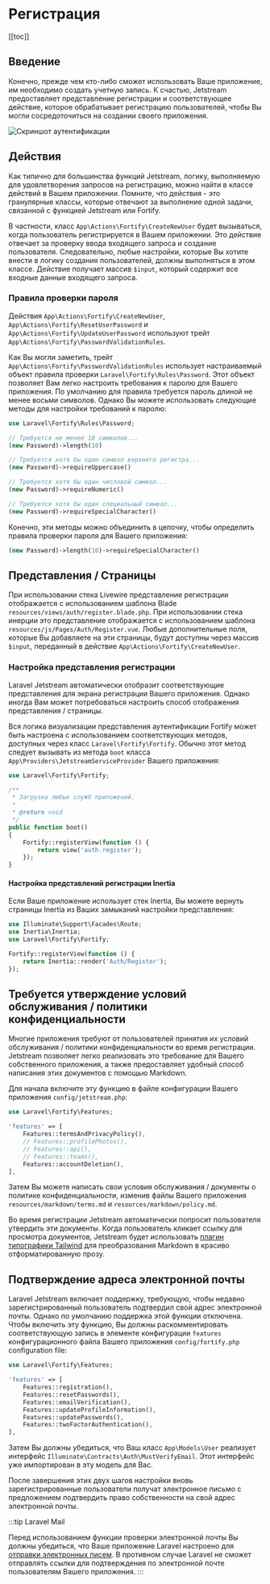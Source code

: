 # Регистрация

[[toc]]

## Введение

Конечно, прежде чем кто-либо сможет использовать Ваше приложение, им необходимо создать учетную запись. К счастью, Jetstream предоставляет представление регистрации и соответствующее действие, которое обрабатывает регистрацию пользователей, чтобы Вы могли сосредоточиться на создании своего приложения.

![Скриншот аутентификации](./../../assets/img/authentication.png)

## Действия

Как типично для большинства функций Jetstream, логику, выполняемую для удовлетворения запросов на регистрацию, можно найти в классе действий в Вашем приложении. Помните, что действия - это гранулярные классы, которые отвечают за выполнение одной задачи, связанной с функцией Jetstream или Fortify.

В частности, класс `App\Actions\Fortify\CreateNewUser` будет вызываться, когда пользователь регистрируется в Вашем приложении. Это действие отвечает за проверку ввода входящего запроса и создание пользователя. Следовательно, любые настройки, которые Вы хотите внести в логику создания пользователей, должны выполняться в этом классе. Действие получает массив `$input`, который содержит все входные данные входящего запроса.

### Правила проверки пароля

Действия `App\Actions\Fortify\CreateNewUser`, `App\Actions\Fortify\ResetUserPassword` и `App\Actions\Fortify\UpdateUserPassword` используют трейт `App\Actions\Fortify\PasswordValidationRules`.

Как Вы могли заметить, трейт `App\Actions\Fortify\PasswordValidationRules` использует настраиваемый объект правила проверки `Laravel\Fortify\Rules\Password`. Этот объект позволяет Вам легко настроить требования к паролю для Вашего приложения. По умолчанию для правила требуется пароль длиной не менее восьми символов. Однако Вы можете использовать следующие методы для настройки требований к паролю:

```php
use Laravel\Fortify\Rules\Password;

// Требуется не менее 10 символов...
(new Password)->length(10)

// Требуется хотя бы один символ верхнего регистра...
(new Password)->requireUppercase()

// Требуется хотя бы один числовой символ...
(new Password)->requireNumeric()

// Требуется хотя бы один специальный символ...
(new Password)->requireSpecialCharacter()
```

Конечно, эти методы можно объединить в цепочку, чтобы определить правила проверки пароля для Вашего приложения:

```php
(new Password)->length(10)->requireSpecialCharacter()
```

## Представления / Страницы

При использовании стека Livewire представление регистрации отображается с использованием шаблона Blade `resources/views/auth/register.blade.php`. При использовании стека инерции это представление отображается с использованием шаблона `resources/js/Pages/Auth/Register.vue`. Любые дополнительные поля, которые Вы добавляете на эти страницы, будут доступны через массив `$input`, переданный в действие `App\Actions\Fortify\CreateNewUser`.

### Настройка представления регистрации

Laravel Jetstream автоматически отобразит соответствующие представления для экрана регистрации Вашего приложения. Однако иногда Вам может потребоваться настроить способ отображения представления / страницы.

Вся логика визуализации представления аутентификации Fortify может быть настроена с использованием соответствующих методов, доступных через класс `Laravel\Fortify\Fortify`. Обычно этот метод следует вызывать из метода `boot` класса `App\Providers\JetstreamServiceProvider` Вашего приложения:

```php
use Laravel\Fortify\Fortify;

/**
 * Загрузка любых служб приложений.
 *
 * @return void
 */
public function boot()
{
    Fortify::registerView(function () {
        return view('auth.register');
    });
}
```

#### Настройка представлений регистрации Inertia

Если Ваше приложение использует стек Inertia, Вы можете вернуть страницы Inertia из Ваших замыканий настройки представления:

```php
use Illuminate\Support\Facades\Route;
use Inertia\Inertia;
use Laravel\Fortify\Fortify;

Fortify::registerView(function () {
    return Inertia::render('Auth/Register');
});
```

## Требуется утверждение условий обслуживания / политики конфиденциальности

Многие приложения требуют от пользователей принятия их условий обслуживания / политики конфиденциальности во время регистрации. Jetstream позволяет легко реализовать это требование для Вашего собственного приложения, а также предоставляет удобный способ написания этих документов с помощью Markdown.

Для начала включите эту функцию в файле конфигурации Вашего приложения `config/jetstream.php`:

```php
use Laravel\Fortify\Features;

'features' => [
    Features::termsAndPrivacyPolicy(),
    // Features::profilePhotos(),
    // Features::api(),
    // Features::teams(),
    Features::accountDeletion(),
],
```

Затем Вы можете написать свои условия обслуживания / документы о политике конфиденциальности, изменив файлы Вашего приложения `resources/markdown/terms.md` и `resources/markdown/policy.md`.

Во время регистрации Jetstream автоматически попросит пользователя утвердить эти документы. Когда пользователь кликает ссылку для просмотра документов, Jetstream будет использовать [плагин типографики Tailwind](https://tailwindcss.su/docs/typography-plugin) для преобразования Markdown в красиво отформатированную прозу.

## Подтверждение адреса электронной почты

Laravel Jetstream включает поддержку, требующую, чтобы недавно зарегистрированный пользователь подтвердил свой адрес электронной почты. Однако по умолчанию поддержка этой функции отключена. Чтобы включить эту функцию, Вы должны раскомментировать соответствующую запись в элементе конфигурации `features` конфигурационного файла Вашего приложения `config/fortify.php` configuration file:

```php
use Laravel\Fortify\Features;

'features' => [
    Features::registration(),
    Features::resetPasswords(),
    Features::emailVerification(),
    Features::updateProfileInformation(),
    Features::updatePasswords(),
    Features::twoFactorAuthentication(),
],
```

Затем Вы должны убедиться, что Ваш класс `App\Models\User` реализует интерфейс `Illuminate\Contracts\Auth\MustVerifyEmail`. Этот интерфейс уже импортирован в эту модель для Вас.

После завершения этих двух шагов настройки вновь зарегистрированные пользователи получат электронное письмо с предложением подтвердить право собственности на свой адрес электронной почты.

:::tip Laravel Mail

Перед использованием функции проверки электронной почты Вы должны убедиться, что Ваше приложение Laravel настроено для [отправки электронных писем](https://laravel.com/docs/mail). В противном случае Laravel не сможет отправлять ссылки для подтверждения по электронной почте пользователям Вашего приложения.
:::
